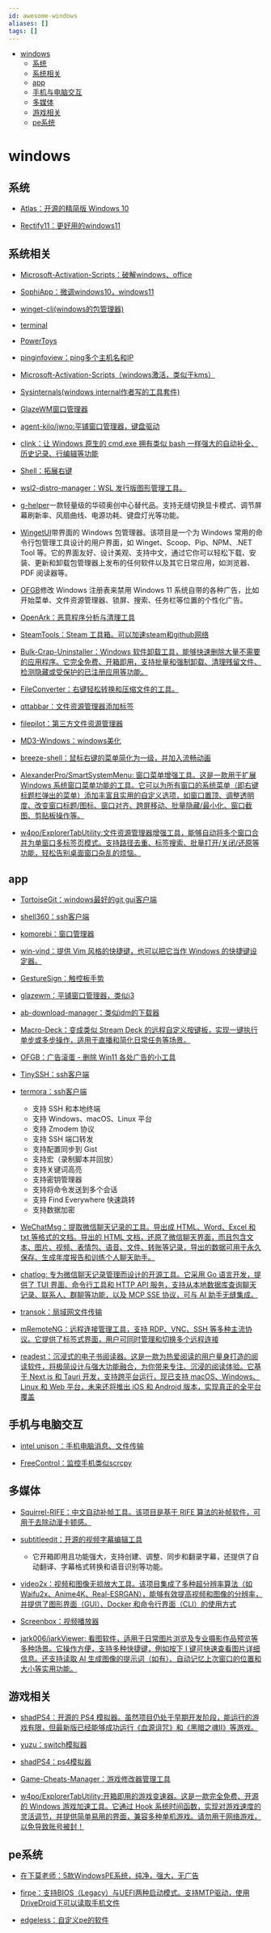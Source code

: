```yaml
---
id: awesome-windows
aliases: []
tags: []
---
```



<!-- mtoc-start -->

* [windows](#windows)
  * [系统](#系统)
  * [系统相关](#系统相关)
  * [app](#app)
  * [手机与电脑交互](#手机与电脑交互)
  * [多媒体](#多媒体)
  * [游戏相关](#游戏相关)
  * [pe系统](#pe系统)

<!-- mtoc-end -->

# windows

## 系统

- [Atlas：开源的精简版 Windows 10](https://github.com/Atlas-OS/Atlas)

- [Rectify11：更好用的windows11](https://github.com/Rectify11/Installer)

## 系统相关

- [Microsoft-Activation-Scripts：破解windows、office](https://github.com/massgravel/Microsoft-Activation-Scripts)

- [SophiApp：微调windows10，windows11](https://github.com/Sophia-Community/SophiApp)

- [winget-cli(windows的包管理器)](https://github.com/microsoft/winget-cli)

- [terminal](https://github.com/microsoft/terminal)

- [PowerToys](https://github.com/microsoft/PowerToys)

- [pinginfoview：ping多个主机名和IP](https://www.nirsoft.net/utils/multiple_ping_tool.html)

- [Microsoft-Activation-Scripts（windows激活，类似于kms）](https://github.com/massgravel/Microsoft-Activation-Scripts)

- [Sysinternals(windows internal作者写的工具套件)](https://docs.microsoft.com/en-us/sysinternals/)

- [GlazeWM窗口管理器](https://github.com/lars-berger/GlazeWM)

- [agent-kilo/jwno:平铺窗口管理器，键盘驱动](https://github.com/agent-kilo/jwno)

- [clink：让 Windows 原生的 cmd.exe 拥有类似 bash 一样强大的自动补全、历史记录、行编辑等功能](https://github.com/chrisant996/clink)

- [Shell：拓展右键](https://github.com/moudey/Shell)

- [wsl2-distro-manager：WSL 发行版图形管理工具。](https://github.com/bostrot/wsl2-distro-manager)

- [g-helper](https://github.com/seerge/g-helper)一款轻量级的华硕奥创中心替代品。支持无缝切换显卡模式、调节屏幕刷新率、风扇曲线、电源功耗、键盘灯光等功能。

- [WingetUI](https://github.com/marticliment/WingetUI)带界面的 Windows 包管理器。该项目是一个为 Windows 常用的命令行包管理工具设计的用户界面，如 Winget、Scoop、Pip、NPM、.NET Tool 等。它的界面友好、设计美观、支持中文，通过它你可以轻松下载、安装、更新和卸载包管理器上发布的任何软件以及其它日常应用，如浏览器、PDF 阅读器等。

- [OFGB](https://github.com/xM4ddy/OFGB)修改 Windows 注册表来禁用 Windows 11 系统自带的各种广告，比如开始菜单、文件资源管理器、锁屏、搜索、任务栏等位置的个性化广告。

- [OpenArk：恶意程序分析与清理工具](https://github.com/BlackINT3/OpenArk)

- [SteamTools：Steam 工具箱。可以加速steam和github网络](https://github.com/BeyondDimension/SteamTools)

- [Bulk-Crap-Uninstaller：Windows 软件卸载工具，能够快速删除大量不需要的应用程序。它完全免费、开箱即用，支持批量和强制卸载、清理残留文件、检测隐藏或受保护的已注册应用等功能。](https://github.com/Klocman/Bulk-Crap-Uninstaller)

- [FileConverter：右键轻松转换和压缩文件的工具。](https://github.com/Tichau/FileConverter)

- [qttabbar：文件资源管理器添加标签](https://github.com/indiff/qttabbar)

- [filepilot：第三方文件资源管理器](https://filepilot.tech/)

- [MD3-Windows：windows美化](https://github.com/Runixe786/MD3-Windows)

- [breeze-shell：鼠标右键的菜单简化为一级，并加入流畅动画](https://github.com/std-microblock/breeze-shell)
- [AlexanderPro/SmartSystemMenu: 窗口菜单增强工具。这是一款用于扩展 Windows 系统窗口菜单功能的工具。它可以为所有窗口的系统菜单（即右键标题栏弹出的菜单）添加丰富且实用的自定义选项，如窗口置顶、调整透明度、改变窗口标题/图标、窗口对齐、跨屏移动、批量隐藏/最小化、窗口截图、剪贴板操作等。](https://github.com/AlexanderPro/SmartSystemMenu)
- [w4po/ExplorerTabUtility:文件资源管理器增强工具，能够自动将多个窗口合并为单窗口多标签页模式。支持路径去重、标签搜索、批量打开/关闭/还原等功能，轻松告别桌面窗口杂乱的烦恼。](https://github.com/w4po/ExplorerTabUtility)

## app

- [TortoiseGit：windows最好的git gui客户端](https://github.com/TortoiseGit/TortoiseGit)

- [shell360：ssh客户端](https://github.com/shell360)

- [komorebi：窗口管理器](https://github.com/LGUG2Z/komorebi)

- [win-vind：提供 Vim 风格的快捷键，也可以把它当作 Windows 的快捷键设定器。](https://github.com/pit-ray/win-vind)

- [GestureSign：触控板手势](https://github.com/TransposonY/GestureSign)

- [glazewm：平铺窗口管理器，类似i3](https://github.com/glzr-io/glazewm)

- [ab-download-manager：类似idm的下载器](https://github.com/amir1376/ab-download-manager)

- [Macro-Deck：变成类似 Stream Deck 的远程自定义按键板，实现一键执行单步或多步操作，适用于直播和简化日常任务等场景。](https://github.com/Macro-Deck-App/Macro-Deck)

- [OFGB：广告滚蛋 - 删除 Win11 各处广告的小工具](https://github.com/zetaloop/OFGB)

- [TinySSH：ssh客户端](https://github.com/chenjiaxing6/TinySSH)

- [termora：ssh客户端](https://github.com/TermoraDev/termora)

    - 支持 SSH 和本地终端
    - 支持 Windows、macOS、Linux 平台
    - 支持 Zmodem 协议
    - 支持 SSH 端口转发
    - 支持配置同步到 Gist
    - 支持宏（录制脚本并回放）
    - 支持关键词高亮
    - 支持密钥管理器
    - 支持将命令发送到多个会话
    - 支持 Find Everywhere 快速跳转
    - 支持数据加密

- [WeChatMsg：提取微信聊天记录的工具。导出成 HTML、Word、Excel 和 txt 等格式的文档。导出的 HTML 文档，还原了微信聊天界面，而且包含文本、图片、视频、表情包、语音、文件、转账等记录，导出的数据可用于永久保存、生成年度报告和训练个人聊天助手。](https://github.com/LC044/WeChatMsg)

- [chatlog: 专为微信聊天记录管理而设计的开源工具。它采用 Go 语言开发，提供了 TUI 界面、命令行工具和 HTTP API 服务，支持从本地数据库查询聊天记录、联系人、群聊等功能，以及 MCP SSE 协议，可与 AI 助手无缝集成。](https://github.com/sjzar/chatlog)

- [transok：局域网文件传输](https://github.com/bent2685/transok-wails)

- [mRemoteNG：远程连接管理工具，支持 RDP、VNC、SSH 等多种主流协议。它提供了标签式界面，用户可同时管理和切换多个远程连接](https://mp.weixin.qq.com/s/dA__7EPVZ11KoyGza16T5Q)

- [readest：沉浸式的电子书阅读器。这是一款为热爱阅读的用户量身打造的阅读软件，将极简设计与强大功能融合，为你带来专注、沉浸的阅读体验。它基于 Next.js 和 Tauri 开发，支持跨平台运行，现已支持 macOS、Windows、Linux 和 Web 平台，未来还将推出 iOS 和 Android 版本，实现真正的全平台覆盖](https://github.com/readest/readest)

## 手机与电脑交互

- [intel unison：手机电脑消息、文件传输]()

- [FreeControl：监控手机类似scrcpy](https://github.com/pdone/FreeControl)

## 多媒体

- [Squirrel-RIFE：中文自动补帧工具。该项目是基于 RIFE 算法的补帧软件，可用于去除动漫卡顿感。](https://github.com/Justin62628/Squirrel-RIFE)

- [subtitleedit：开源的视频字幕编辑工具](https://github.com/SubtitleEdit/subtitleedit)
    - 它开箱即用且功能强大，支持创建、调整、同步和翻录字幕，还提供了自动翻译、字幕格式转换和语音识别等功能。

- [video2x：视频和图像无损放大工具。该项目集成了多种超分辨率算法（如 Waifu2x、Anime4K、Real-ESRGAN），能够有效提高视频和图像的分辨率，并提供了图形界面（GUI）、Docker 和命令行界面（CLI）的使用方式](https://github.com/k4yt3x/video2x)

- [Screenbox：视频播放器](https://github.com/huynhsontung/Screenbox)

- [jark006/jarkViewer:  看图软件，适用于日常图片浏览及专业摄影作品预览等多种场景。它操作方便，支持多种快捷键，例如按下 I 键可快速查看图片详细信息。还支持读取 AI 生成图像的提示词（如有）、自动记忆上次窗口的位置和大小等实用功能。](https://github.com/jark006/jarkViewer)
## 游戏相关

- [shadPS4：开源的 PS4 模拟器。虽然项目仍处于早期开发阶段，能运行的游戏有限，但最新版已经能够成功运行《血源诅咒》和《黑暗之魂II》等游戏。](https://github.com/shadps4-emu/shadPS4)

- [yuzu：switch模拟器](https://yuzu-mirror.github.io/)

- [shadPS4：ps4模拟器](https://github.com/shadps4-emu/shadPS4)

- [Game-Cheats-Manager：游戏修改器管理工具](https://github.com/dyang886/Game-Cheats-Manager)
- [w4po/ExplorerTabUtility:开箱即用的游戏变速器。这是一款完全免费、开源的 Windows 游戏加速工具。它通过 Hook 系统时间函数，实现对游戏速度的灵活调节，并提供简单易用的界面，兼容多种单机游戏。请勿用于网络游戏，以免导致账号被封！](https://github.com/w4po/ExplorerTabUtility)
## pe系统

- [在下莫老师：5款WindowsPE系统，纯净，强大，无广告](https://www.bilibili.com/video/BV19T411G7gW)

- [firpe：支持BIOS（Legacy）与UEFI两种启动模式。支持MTP驱动，使用DriveDroid下可以读取手机文件](https://firpe.cn/)

- [edgeless：自定义pe的软件](https://home.edgeless.top/)

